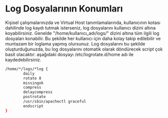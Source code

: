 # Log Dosyalarının Konumları

Kişisel çalışmalarınızda ve Virtual Host tanımlamalarında, kullanıcının kotası dahilinde log kaydı tutmak isterseniz, log dosyalarını kullanıcı dizini altına koyabilirsiniz. Genelde "/home/kullanıcı_adı/logs/" dizini altına tüm ilgili log dosyaları konabilir. Bu şekilde her kullanıcı için daha kolay takip edilebilir ve muntazam bir loglama yapmış olursunuz. Log dosyalarını bu şekilde oluşturduğunuzda, bu log dosyalarını otomatik olarak döndürecek script çok basit olacaktır: aşağıdaki dosyayı /etc/logrotate.d/home adı ile kaydedebilirsiniz.

```bash
/home/*/logs/*log {
        daily
        rotate 8
        missingok
        compress
        delaycompress
        postrotate
        /usr/sbin/apachectl graceful
        endscript
}
``` 
